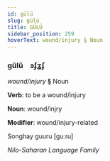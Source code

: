 ```yaml
---
id: gülü
slug: gülü
title: GÜLÜ
sidebar_position: 259
hoverText: wound/injury § Noun
---
```


### gülü&emsp;<span kind="abugida">ꜿʄʓʄ</span>

*wound/injury* **§** Noun

**Verb**: to be a wound/injury

**Noun**: wound/injry

**Modifier**: wound/injury-related

Songhay guuru [guːɾu]

*Nilo-Saharan Language Family*